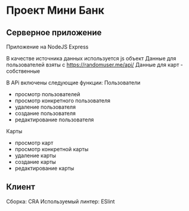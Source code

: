 # Проект Мини Банк

## Серверное приложение
Приложение на NodeJS Express

В качестве источника данных используется js объект
Данные для пользователей взяты с https://randomuser.me/api/
Данные для карт - собственные

В APi включены следующие функции: 
Пользователи
- просмотр пользователей
- просмотр конкретного пользователя
- удаление пользователя
- создание пользователя
- редактирование пользователя

Карты
- просмотр карт
- просмотр конкретной карты
- удаление карты
- создание карты
- редактирование карты

## Клиент
Сборка: CRA
Используемый линтер: ESlint